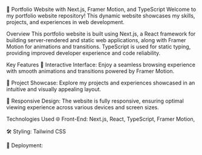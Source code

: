 🚀 Portfolio Website with Next.js, Framer Motion, and TypeScript
Welcome to my portfolio website repository! This dynamic website showcases my skills, projects, and experiences in web development.

Overview
This portfolio website is built using Next.js, a React framework for building server-rendered and static web applications, along with Framer Motion for animations and transitions. TypeScript is used for static typing, providing improved developer experience and code reliability.

Key Features
🎨 Interactive Interface: Enjoy a seamless browsing experience with smooth animations and transitions powered by Framer Motion.

📄 Project Showcase: Explore my projects and experiences showcased in an intuitive and visually appealing layout.

📱 Responsive Design: The website is fully responsive, ensuring optimal viewing experience across various devices and screen sizes.

Technologies Used
🌐 Front-End: Next.js, React, TypeScript, Framer Motion,

🛠️ Styling: Tailwind CSS

🚀 Deployment: 

